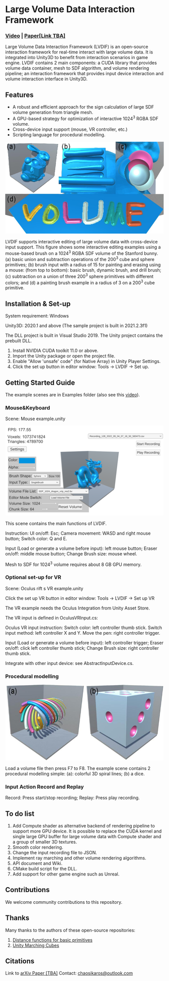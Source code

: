 # Large Volume Data Interaction Framework

### [Video](https://youtu.be/0G11HCm5MvA) | [Paper[Link TBA]](https://arxiv.org/abs/TBA)

Large Volume Data Interaction Framework (LVDIF) is an open-source interaction framework for real-time interact with large volume data. It is integrated into Unity3D to benefit from interaction scenarios in game engine. LVDIF contains 2 main components: a CUDA library that provides volume data container, mesh to SDF algorithm, and volume rendering pipeline; an interaction framework that provides input device interaction and volume interaction interface in Unity3D.

## Features

- A robust and efficient approach for the sign calculation of large SDF volume generation from triangle mesh.
- A GPU-based strategy for optimization of interactive 1024<sup>3</sup> RGBA SDF volume.
- Cross-device input support (mouse, VR controller, etc.)
- Scripting language for procedural modelling.

![](images/image1.jpeg)

LVDIF supports interactive editing of large volume data with cross-device input support. This figure shows some interactive editing examples using a mouse-based brush on a 1024<sup>3</sup> RGBA SDF volume of the Stanford bunny. (a) basic union and subtraction operations of the 200<sup>3</sup> cube and sphere primitives; (b) brush input with a radius of 15 for painting and erasing using a mouse: (from top to bottom): basic brush, dynamic brush, and drill brush; (c) subtraction on a union of three 200<sup>3</sup> sphere primitives with different colors; and (d) a painting brush example in a radius of 3 on a 200<sup>3</sup> cube primitive.

## Installation & Set-up

System requirement: Windows

Unity3D: 2020.1 and above (The sample project is built in 2021.2.3f1)

The DLL project is built in Visual Studio 2019. The Unity project contains the prebuilt DLL.

1. Install NVIDIA CUDA toolkit 11.0 or above.
2. Import the Unity package or open the project file.
3.  Enable "Allow 'unsafe' code" (for Native Array) in Unity Player Settings.
4. Click the set up button in editor window: Tools -> LVDIF -> Set up.

## Getting Started Guide

The example scenes are in Examples folder (also see this [video](https://youtu.be/0G11HCm5MvA)).

### Mouse&Keyboard 

Scene: Mouse example.unity

![](images/image2.png)

This scene contains the main functions of LVDIF.

Instruction: UI on/off: Esc; Camera movement: WASD and right mouse button; Switch color: Q and E. 

Input (Load or generate a volume before input): left mouse button; Eraser on/off: middle mouse button; Change Brush size: mouse wheel.

Mesh to SDF for 1024<sup>3</sup> volume requires about 8 GB GPU memory.

### Optional set-up for VR

Scene: Oculus rift s VR example.unity

Click the set up VR button in editor window: Tools -> LVDIF -> Set up VR

The VR example needs the Oculus Integration from Unity Asset Store.

The VR input is defined in OculusVRInput.cs:

Oculus VR input instruction: Switch color: left controller thumb stick. Switch input method: left controller X and Y. Move the pen: right controller trigger.

Input (Load or generate a volume before input): left controller trigger; Eraser on/off: click left controller thumb stick; Change Brush size: right controller thumb stick.

Integrate with other input device: see AbstractInputDevice.cs.

### Procedural modelling

![](images/image3.jpeg)

Load a volume file then press F7 to F8. The example scene contains 2 procedural modelling simple: (a): colorful 3D spiral lines; (b) a dice.

### Input Action Record and Replay

Record: Press start/stop recording; Replay: Press play recording.

## To do list
1. Add Compute shader as alternative backend of rendering pipeline to support more GPU device. It is possible to replace the CUDA kernel and single large GPU buffer for large volume data with Compute shader and a group of smaller 3D textures. 
2. Smooth color rendering.
3. Change the input recording file to JSON.
4. Implement ray marching and other volume rendering algorithms. 
5. API document and Wiki.
6. CMake build script for the DLL.
7. Add support for other game engine such as Unreal.

## Contributions
We welcome community contributions to this repository.

## Thanks
Many thanks to the authors of these open-source repositories:
1. [Distance functions for basic primitives](https://iquilezles.org/articles/distfunctions/)
2. [Unity Marching Cubes](https://github.com/SebLague/Marching-Cubes)

## Citations
Link to [arXiv Paper [TBA]](https://arxiv.org/abs/TBA)
Contact: chaosikaros@outlook.com